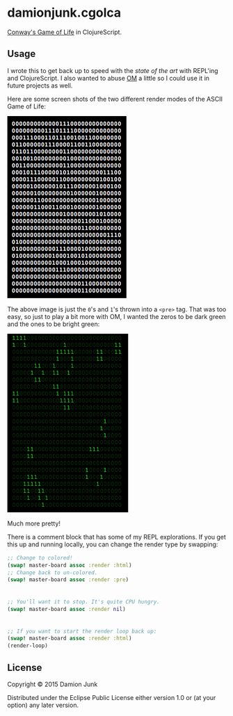 # damionjunk.cgolca

[Conway's Game of Life](https://en.wikipedia.org/wiki/Conway's_Game_of_Life) in
ClojureScript.

## Usage

I wrote this to get back up to speed with the *state of the art* with REPL'ing
and ClojureScript. I also wanted to abuse [OM](https://github.com/omcljs/om) a little so I could use it in
future projects as well.

Here are some screen shots of the two different render modes of the ASCII Game of Life:

![](doc/ca_nocolor.png)

The above image is just the `0`'s and `1`'s thrown into a `<pre>` tag. That was
too easy, so just to play a bit more with OM, I wanted the zeros to be dark green
and the ones to be bright green:

![](doc/ca_color.png)

Much more pretty!

There is a comment block that has some of my REPL explorations.
If you get this up and running locally, you can change the render type by
swapping:

```clojure
;; Change to colored!
(swap! master-board assoc :render :html)
;; Change back to un-colored.
(swap! master-board assoc :render :pre)


;; You'll want it to stop. It's quite CPU hungry.
(swap! master-board assoc :render nil)


;; If you want to start the render loop back up:
(swap! master-board assoc :render :html)
(render-loop)
```


## License

Copyright © 2015 Damion Junk

Distributed under the Eclipse Public License either version 1.0 or (at
your option) any later version.

